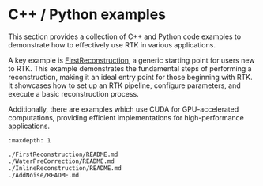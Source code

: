 C++ / Python examples
========

This section provides a collection of C++ and Python code examples 
to demonstrate how to effectively use RTK in various applications.

A key example is [FirstReconstruction](./FirstReconstruction/README.md), 
a generic starting point for users new to RTK. This example demonstrates 
the fundamental steps of performing a reconstruction, making it an ideal 
entry point for those beginning with RTK.
It showcases how to set up an RTK pipeline, configure parameters, 
and execute a basic reconstruction process.

Additionally, there are examples which use CUDA for GPU-accelerated computations, 
providing efficient implementations for high-performance applications.

```{toctree}
:maxdepth: 1

./FirstReconstruction/README.md
./WaterPreCorrection/README.md
./InlineReconstruction/README.md
./AddNoise/README.md
```
